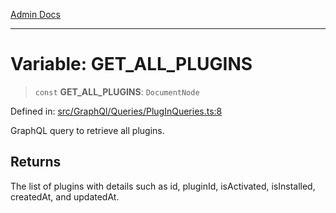 [Admin Docs](/)

***

# Variable: GET\_ALL\_PLUGINS

> `const` **GET\_ALL\_PLUGINS**: `DocumentNode`

Defined in: [src/GraphQl/Queries/PlugInQueries.ts:8](https://github.com/PalisadoesFoundation/talawa-admin/blob/main/src/GraphQl/Queries/PlugInQueries.ts#L8)

GraphQL query to retrieve all plugins.

## Returns

The list of plugins with details such as id, pluginId, isActivated, isInstalled, createdAt, and updatedAt.
